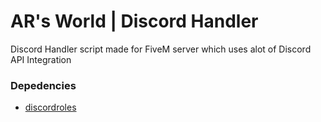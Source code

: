 # AR's World | Discord Handler
Discord Handler script made for FiveM server which uses alot of Discord API Integration

### Depedencies
- [discordroles](https://github.com/logan-mcgee/discordroles)
